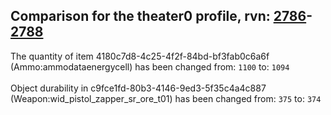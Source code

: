## Comparison for the theater0 profile, rvn: [2786](https://github.com/PRO100KatYT/FortniteProfileRevisions/tree/main/profiles/theater0/2786%20theater0.json)-[2788](https://github.com/PRO100KatYT/FortniteProfileRevisions/tree/main/profiles/theater0/2788%20theater0.json)

The quantity of item 4180c7d8-4c25-4f2f-84bd-bf3fab0c6a6f (Ammo:ammodataenergycell) has been changed from: `1100` to: `1094`
<br><br>
Object durability in c9fce1fd-80b3-4146-9ed3-5f35c4a4c887 (Weapon:wid_pistol_zapper_sr_ore_t01) has been changed from: `375` to: `374`
<br><br>
